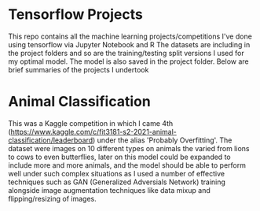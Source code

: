 # Tensorflow Projects
This repo contains all the machine learning projects/competitions I've done using tensorflow via Jupyter Notebook and R
The datasets are including in the project folders and so are the training/testing split versions I used for my optimal model. The model is also saved in the project folder. Below are brief summaries of the projects I undertook

# Animal Classification
This was a Kaggle competition in which I came 4th (https://www.kaggle.com/c/fit3181-s2-2021-animal-classification/leaderboard) under the alias 'Probably Overfitting'. The dataset were images on 10 different types on animals the varied from lions to cows to even butterflies, later on this model could be expanded to include more and more animals, and the model should be able to perform well under such complex situations as I used a number of effective techniques such as GAN (Generalized Adversials Network) training alongside image augmentation techniques like data mixup and flipping/resizing of images.

